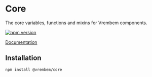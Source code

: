 # Core

The core variables, functions and mixins for Vrembem components.

[![npm version](https://img.shields.io/npm/v/%40vrembem%2Fcore.svg)](https://www.npmjs.com/package/%40vrembem%2Fcore)

[Documentation](https://vrembem.com/packages/core)

## Installation

```sh
npm install @vrembem/core
```
